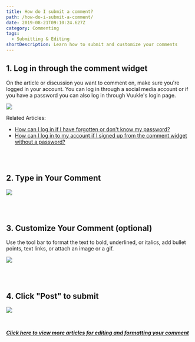 ```yaml
---
title: How do I submit a comment?
path: /how-do-i-submit-a-comment/
date: 2019-08-21T09:10:24.627Z
category: Commenting
tags:
  - Submitting & Editing
shortDescription: Learn how to submit and customize your comments
---
```

## 1. Log in through the comment widget

On the article or discussion you want to comment on, make sure you're logged in your account. You can log in through a social media account or if you have a password you can also log in through Vuukle's login page. 

![](/img/log-in-through-widget.png)

Related Articles:

* [How can I log in if I have forgotten or don't know my password?](https://docs.vuukle.com/how-can-i-log-in-if-i-have-forgotten-or-dont-know-my-password/)
* [How can I log in to my account if I signed up from the comment widget without a password?](https://docs.vuukle.com/how-can-i-log-in-to-my-account-if-i-signed-up-from-the-comment-widget-without-a-password/)

<br>

<br>

## 2. Type in Your Comment

![](/img/submit-a-comment.png)

<br>

<br>

## 3. Customize Your Comment (optional)

Use the tool bar to format the text to bold, underlined, or italics, add bullet points, text links, or attach an image or a gif. 

![](/img/customize-your-comment.png)

<br>

<br>

## 4. Click "Post" to submit

![](/img/submit-a-comment-2.png)

<br>

__[_Click here to view more articles for editing and formatting your comment_](https://docs.vuukle.com/tags/submitting-and-editing/)__
